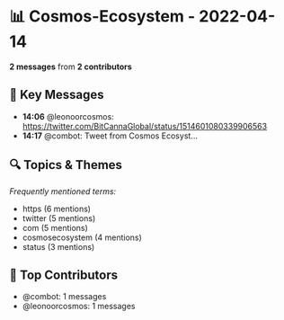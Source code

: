 # 📊 Cosmos-Ecosystem - 2022-04-14
**2 messages** from **2 contributors**

## 💬 Key Messages
- **14:06** @leonoorcosmos: https://twitter.com/BitCannaGlobal/status/1514601080339906563
- **14:17** @combot: [‌‌‌‌‎⁠](https://twitter.com/CosmosEcosystem/status/1514608733279559684)Tweet from Cosmos Ecosyst...

## 🔍 Topics & Themes
*Frequently mentioned terms:*
- https (6 mentions)
- twitter (5 mentions)
- com (5 mentions)
- cosmosecosystem (4 mentions)
- status (3 mentions)

## 👥 Top Contributors
- @combot: 1 messages
- @leonoorcosmos: 1 messages